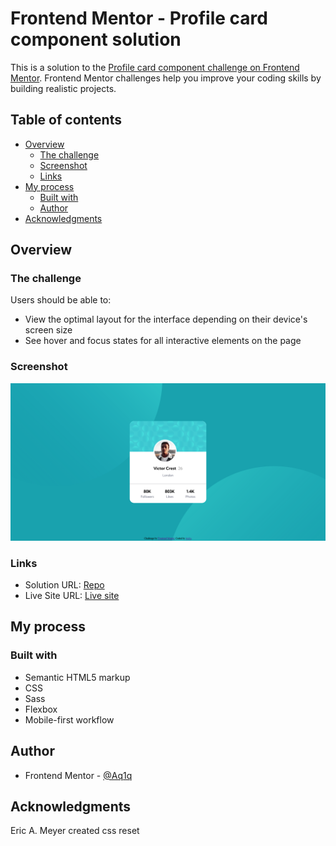 # Frontend Mentor - Profile card component solution

This is a solution to the [Profile card component challenge on Frontend Mentor](https://www.frontendmentor.io/challenges/profile-card-component-cfArpWshJ). Frontend Mentor challenges help you improve your coding skills by building realistic projects. 

## Table of contents

- [Overview](#overview)
  - [The challenge](#the-challenge)
  - [Screenshot](#screenshot)
  - [Links](#links)
- [My process](#my-process)
  - [Built with](#built-with)
  - [Author](#author)
- [Acknowledgments](#acknowledgments)
## Overview

### The challenge

Users should be able to:

- View the optimal layout for the interface depending on their device's screen size
- See hover and focus states for all interactive elements on the page

### Screenshot
![](./screenshot.png)

### Links

- Solution URL: [Repo](https://github.com/Aq1q/results-summary-component)
- Live Site URL: [Live site](https://aq1q.github.io/results-summary-component)

## My process

### Built with

- Semantic HTML5 markup
- CSS
- Sass
- Flexbox
- Mobile-first workflow

## Author

- Frontend Mentor - [@Aq1q](https://www.frontendmentor.io/profile/Aq1q)


## Acknowledgments

Eric A. Meyer created css reset